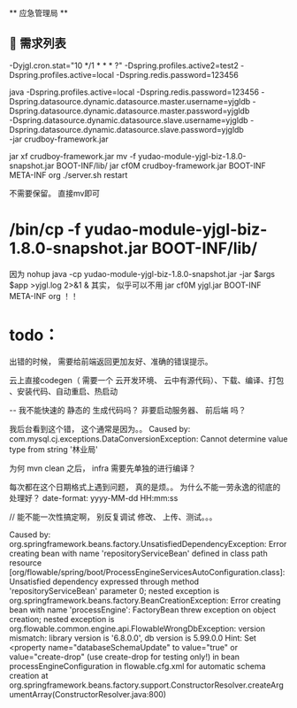 ** 应急管理局 **

## 🐶 需求列表



-Dyjgl.cron.stat="10 */1 * * * ?"  -Dspring.profiles.active2=test2  -Dspring.profiles.active=local -Dspring.redis.password=123456
 

java   -Dspring.profiles.active=local  -Dspring.redis.password=123456 
-Dspring.datasource.dynamic.datasource.master.username=yjgldb   -Dspring.datasource.dynamic.datasource.master.password=yjgldb   
-Dspring.datasource.dynamic.datasource.slave.username=yjgldb   -Dspring.datasource.dynamic.datasource.slave.password=yjgldb   
-jar  crudboy-framework.jar

 
jar xf crudboy-framework.jar
mv -f yudao-module-yjgl-biz-1.8.0-snapshot.jar BOOT-INF/lib/
jar cf0M crudboy-framework.jar BOOT-INF META-INF org
./server.sh restart

不需要保留。 直接mv即可
# /bin/cp  -f yudao-module-yjgl-biz-1.8.0-snapshot.jar BOOT-INF/lib/


因为   nohup java -cp yudao-module-yjgl-biz-1.8.0-snapshot.jar  -jar $args $app  >yjgl.log  2>&1    &
其实， 似乎可以不用 jar cf0M yjgl.jar BOOT-INF META-INF org ！！


# todo：
出错的时候， 需要给前端返回更加友好、准确的错误提示。

云上直接codegen（ 需要一个 云开发环境、 云中有源代码）、下载、编译、打包 、安装代码、自动重启、热启动



[//]: # (调查人、单位、时间， 应该是不可以编辑的 ， 只能查看。。。)


-- 我不能快速的 静态的 生成代码吗？ 非要启动服务器、 前后端 吗？



我后台看到这个错， 这个通常是因为。。
Caused by: com.mysql.cj.exceptions.DataConversionException: Cannot determine value type from string '林业局'

为何 mvn clean 之后， infra 需要先单独的进行编译？

每次都在这个日期格式上遇到问题， 真的是烦。。 为什么不能一劳永逸的彻底的处理好？
date-format: yyyy-MM-dd HH:mm:ss


// 能不能一次性搞定啊， 别反复调试 修改、 上传、测试。。。




Caused by: org.springframework.beans.factory.UnsatisfiedDependencyException: Error creating bean with name 'repositoryServiceBean' defined in class path resource [org/flowable/spring/boot/ProcessEngineServicesAutoConfiguration.class]: Unsatisfied dependency expressed through method 'repositoryServiceBean' parameter 0; nested exception is org.springframework.beans.factory.BeanCreationException: Error creating bean with name 'processEngine': FactoryBean threw exception on object creation; nested exception is org.flowable.common.engine.api.FlowableWrongDbException: version mismatch: library version is '6.8.0.0', db version is 5.99.0.0 Hint: Set <property name="databaseSchemaUpdate" to value="true" or value="create-drop" (use create-drop for testing only!) in bean processEngineConfiguration in flowable.cfg.xml for automatic schema creation
at org.springframework.beans.factory.support.ConstructorResolver.createArgumentArray(ConstructorResolver.java:800)

